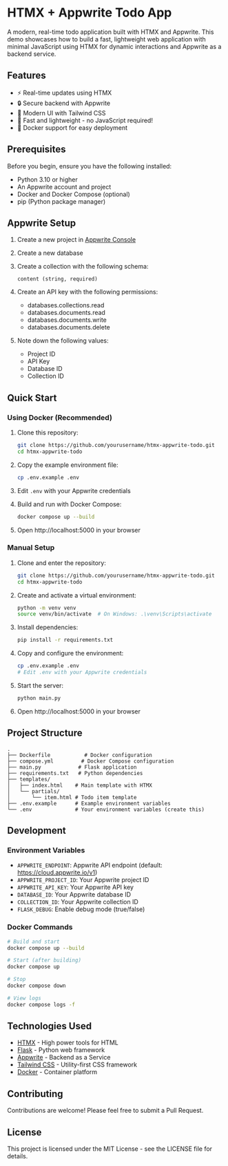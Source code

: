 # HTMX + Appwrite Todo App

A modern, real-time todo application built with HTMX and Appwrite. This demo showcases how to build a fast, lightweight web application with minimal JavaScript using HTMX for dynamic interactions and Appwrite as a backend service.

## Features

- ⚡ Real-time updates using HTMX
- 🔒 Secure backend with Appwrite
- 🎨 Modern UI with Tailwind CSS
- 🚀 Fast and lightweight - no JavaScript required!
- 🐳 Docker support for easy deployment

## Prerequisites

Before you begin, ensure you have the following installed:
- Python 3.10 or higher
- An Appwrite account and project
- Docker and Docker Compose (optional)
- pip (Python package manager)

## Appwrite Setup

1. Create a new project in [Appwrite Console](https://cloud.appwrite.io)
2. Create a new database
3. Create a collection with the following schema:
   ```
   content (string, required)
   ```
4. Create an API key with the following permissions:
   - databases.collections.read
   - databases.documents.read
   - databases.documents.write
   - databases.documents.delete

5. Note down the following values:
   - Project ID
   - API Key
   - Database ID
   - Collection ID

## Quick Start

### Using Docker (Recommended)

1. Clone this repository:
   ```bash
   git clone https://github.com/yourusername/htmx-appwrite-todo.git
   cd htmx-appwrite-todo
   ```

2. Copy the example environment file:
   ```bash
   cp .env.example .env
   ```

3. Edit `.env` with your Appwrite credentials

4. Build and run with Docker Compose:
   ```bash
   docker compose up --build
   ```

5. Open http://localhost:5000 in your browser

### Manual Setup

1. Clone and enter the repository:
   ```bash
   git clone https://github.com/yourusername/htmx-appwrite-todo.git
   cd htmx-appwrite-todo
   ```

2. Create and activate a virtual environment:
   ```bash
   python -m venv venv
   source venv/bin/activate  # On Windows: .\venv\Scripts\activate
   ```

3. Install dependencies:
   ```bash
   pip install -r requirements.txt
   ```

4. Copy and configure the environment:
   ```bash
   cp .env.example .env
   # Edit .env with your Appwrite credentials
   ```

5. Start the server:
   ```bash
   python main.py
   ```

6. Open http://localhost:5000 in your browser

## Project Structure

```
.
├── Dockerfile           # Docker configuration
├── compose.yml         # Docker Compose configuration
├── main.py            # Flask application
├── requirements.txt   # Python dependencies
├── templates/          
│   ├── index.html    # Main template with HTMX
│   └── partials/       
│       └── item.html # Todo item template
├── .env.example      # Example environment variables
└── .env              # Your environment variables (create this)
```

## Development

### Environment Variables

- `APPWRITE_ENDPOINT`: Appwrite API endpoint (default: https://cloud.appwrite.io/v1)
- `APPWRITE_PROJECT_ID`: Your Appwrite project ID
- `APPWRITE_API_KEY`: Your Appwrite API key
- `DATABASE_ID`: Your Appwrite database ID
- `COLLECTION_ID`: Your Appwrite collection ID
- `FLASK_DEBUG`: Enable debug mode (true/false)

### Docker Commands

```bash
# Build and start
docker compose up --build

# Start (after building)
docker compose up

# Stop
docker compose down

# View logs
docker compose logs -f
```

## Technologies Used

- [HTMX](https://htmx.org/) - High power tools for HTML
- [Flask](https://flask.palletsprojects.com/) - Python web framework
- [Appwrite](https://appwrite.io/) - Backend as a Service
- [Tailwind CSS](https://tailwindcss.com/) - Utility-first CSS framework
- [Docker](https://www.docker.com/) - Container platform

## Contributing

Contributions are welcome! Please feel free to submit a Pull Request.

## License

This project is licensed under the MIT License - see the LICENSE file for details. 